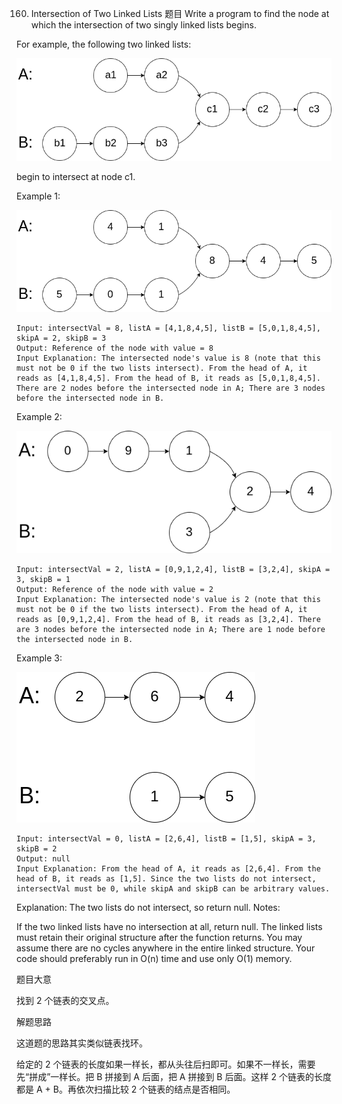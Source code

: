 160. Intersection of Two Linked Lists
     题目
     Write a program to find the node at which the intersection of two singly linked lists begins.

For example, the following two linked lists:

![img.png](img.png)

begin to intersect at node c1.

Example 1:

![img_1.png](img_1.png)
```
Input: intersectVal = 8, listA = [4,1,8,4,5], listB = [5,0,1,8,4,5], skipA = 2, skipB = 3
Output: Reference of the node with value = 8
Input Explanation: The intersected node's value is 8 (note that this must not be 0 if the two lists intersect). From the head of A, it reads as [4,1,8,4,5]. From the head of B, it reads as [5,0,1,8,4,5]. There are 2 nodes before the intersected node in A; There are 3 nodes before the intersected node in B.

```
Example 2:

![img_2.png](img_2.png)
```
Input: intersectVal = 2, listA = [0,9,1,2,4], listB = [3,2,4], skipA = 3, skipB = 1
Output: Reference of the node with value = 2
Input Explanation: The intersected node's value is 2 (note that this must not be 0 if the two lists intersect). From the head of A, it reads as [0,9,1,2,4]. From the head of B, it reads as [3,2,4]. There are 3 nodes before the intersected node in A; There are 1 node before the intersected node in B.

```
Example 3:

![img_3.png](img_3.png)
```
Input: intersectVal = 0, listA = [2,6,4], listB = [1,5], skipA = 3, skipB = 2
Output: null
Input Explanation: From the head of A, it reads as [2,6,4]. From the head of B, it reads as [1,5]. Since the two lists do not intersect, intersectVal must be 0, while skipA and skipB can be arbitrary values.
```
Explanation: The two lists do not intersect, so return null.
Notes:

If the two linked lists have no intersection at all, return null.
The linked lists must retain their original structure after the function returns.
You may assume there are no cycles anywhere in the entire linked structure.
Your code should preferably run in O(n) time and use only O(1) memory.

题目大意

找到 2 个链表的交叉点。

解题思路

这道题的思路其实类似链表找环。

给定的 2 个链表的长度如果一样长，都从头往后扫即可。如果不一样长，需要先“拼成”一样长。把 B 拼接到 A 后面，把 A 拼接到 B 后面。这样 2 个链表的长度都是 A + B。再依次扫描比较 2 个链表的结点是否相同。